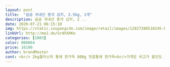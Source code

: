 ```yaml
---
layout: post 
title:  "곰곰 국내산 총각 김치, 2.5kg, 1개" 
description: 곰곰 국내산 총각 김치, 2 ..
date: 2020-07-21 06:15:10 
img: https://static.coupangcdn.com/image/retail/images/12827208510245-b11aedb2-7c63-4788-9c9b-16cf8dfdbbc5.jpg 
linkUrl: http://me2.do/GrAhXHKo 
categories: [1003] 
color: 006064 
price: 16190 
author: brandMaster 
cont: <br/> 2kg플라스틱 통에 한가득 800g 젓갈통에 한가득<br/>가격은 비고가 할인도 잘하지않고 비싸지요 ㅠㅠ<br/>가성비를 따지자면 곰곰이 좀더 우세하네요^^<br/>가장  중요한 맛에서는 비고 제품 맛있습니다.<br/>  익어도  맛있더군요 시원하고 젓갈냄새 없이 깔끔한 맛에 집에서  담근 개운한 맛의 총각김치입니다.<br/> 무도 아삭하고 딱히 나무랄것이라면 무청이 너무 없다? 총각김치라면 기대해볼법도한데 말이지요... <br/><br/>개봉하는 동시에 왠지 뿌듯하더라구요<br/>겉보기엔 꽤 익어서 온듯 보였으나<br/>고등어조림 두번, 꽁치통조림 넣고 지저서 두번 <br/>고맙다 쿠팡아!<br/>곰곰 국내산 총각김치 2.<br/>5kg 16930원<br/>곰곰총각김치맛은 음... <br/> 비고에 비해선 양념에 있어선 조금 달다? 익으면서 단맛이 서서히 약해지긴하더라구요.<br/><br/>국물도 별로 없어요 고맙게도ㅋㅋㅋㅋㅋ<br/>그럼 어느정도 익어서 맛있습니다ㅎㅎ<br/>그리고 총각무를 반으로 쪼개어 작게 자른 비고 제품에 비해 곰곰제품은 총각김치 그대로 모양을 갖추고 있습니다.<br/><br/>그에반에 곰곰 제품은 할인을 자주하는 편이더라구요 참고로 전 8천원대구매입니다.<br/><br/>김치 만들자마자 보낸거같아요<br/> 
---
```

 